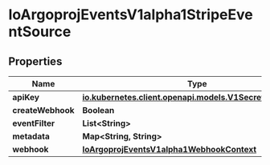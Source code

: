 

# IoArgoprojEventsV1alpha1StripeEventSource


## Properties

Name | Type | Description | Notes
------------ | ------------- | ------------- | -------------
**apiKey** | [**io.kubernetes.client.openapi.models.V1SecretKeySelector**](io.kubernetes.client.openapi.models.V1SecretKeySelector.md) |  |  [optional]
**createWebhook** | **Boolean** |  |  [optional]
**eventFilter** | **List&lt;String&gt;** |  |  [optional]
**metadata** | **Map&lt;String, String&gt;** |  |  [optional]
**webhook** | [**IoArgoprojEventsV1alpha1WebhookContext**](IoArgoprojEventsV1alpha1WebhookContext.md) |  |  [optional]



